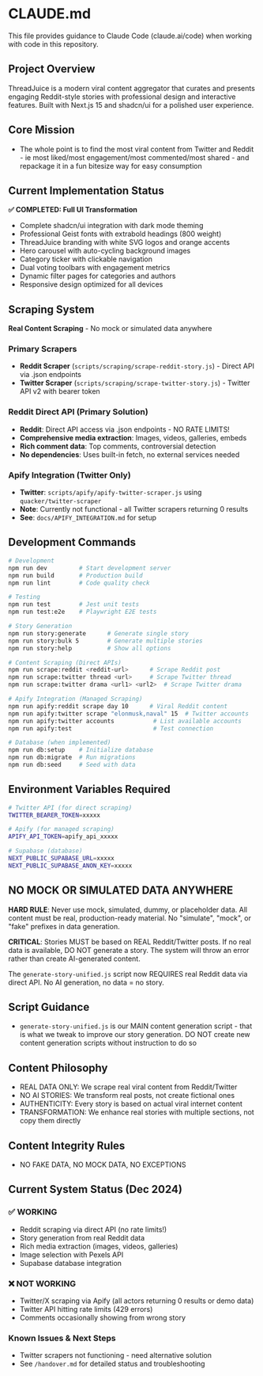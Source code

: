 # CLAUDE.md

This file provides guidance to Claude Code (claude.ai/code) when working with code in this repository.

## Project Overview

ThreadJuice is a modern viral content aggregator that curates and presents engaging Reddit-style stories with professional design and interactive features. Built with Next.js 15 and shadcn/ui for a polished user experience.

## Core Mission

- The whole point is to find the most viral content from Twitter and Reddit - ie most liked/most engagement/most commented/most shared - and repackage it in a fun bitesize way for easy consumption

## Current Implementation Status

**✅ COMPLETED: Full UI Transformation**

- Complete shadcn/ui integration with dark mode theming
- Professional Geist fonts with extrabold headings (800 weight)
- ThreadJuice branding with white SVG logos and orange accents
- Hero carousel with auto-cycling background images
- Category ticker with clickable navigation
- Dual voting toolbars with engagement metrics
- Dynamic filter pages for categories and authors
- Responsive design optimized for all devices

## Scraping System

**Real Content Scraping** - No mock or simulated data anywhere

### Primary Scrapers
- **Reddit Scraper** (`scripts/scraping/scrape-reddit-story.js`) - Direct API via .json endpoints
- **Twitter Scraper** (`scripts/scraping/scrape-twitter-story.js`) - Twitter API v2 with bearer token

### Reddit Direct API (Primary Solution)
- **Reddit**: Direct API access via .json endpoints - NO RATE LIMITS!
- **Comprehensive media extraction**: Images, videos, galleries, embeds
- **Rich comment data**: Top comments, controversial detection
- **No dependencies**: Uses built-in fetch, no external services needed

### Apify Integration (Twitter Only)
- **Twitter**: `scripts/apify/apify-twitter-scraper.js` using `quacker/twitter-scraper`
- **Note**: Currently not functional - all Twitter scrapers returning 0 results
- **See**: `docs/APIFY_INTEGRATION.md` for setup

## Development Commands

```bash
# Development
npm run dev         # Start development server
npm run build       # Production build
npm run lint        # Code quality check

# Testing
npm run test        # Jest unit tests
npm run test:e2e    # Playwright E2E tests

# Story Generation
npm run story:generate      # Generate single story
npm run story:bulk 5        # Generate multiple stories
npm run story:help          # Show all options

# Content Scraping (Direct APIs)
npm run scrape:reddit <reddit-url>      # Scrape Reddit post
npm run scrape:twitter thread <url>     # Scrape Twitter thread
npm run scrape:twitter drama <url1> <url2>  # Scrape Twitter drama

# Apify Integration (Managed Scraping)
npm run apify:reddit scrape day 10      # Viral Reddit content
npm run apify:twitter scrape "elonmusk,naval" 15  # Twitter accounts
npm run apify:twitter accounts           # List available accounts
npm run apify:test                       # Test connection

# Database (when implemented)
npm run db:setup    # Initialize database
npm run db:migrate  # Run migrations
npm run db:seed     # Seed with data
```

## Environment Variables Required

```bash
# Twitter API (for direct scraping)
TWITTER_BEARER_TOKEN=xxxxx

# Apify (for managed scraping)
APIFY_API_TOKEN=apify_api_xxxxx

# Supabase (database)
NEXT_PUBLIC_SUPABASE_URL=xxxxx
NEXT_PUBLIC_SUPABASE_ANON_KEY=xxxxx
```

## NO MOCK OR SIMULATED DATA ANYWHERE
**HARD RULE**: Never use mock, simulated, dummy, or placeholder data. All content must be real, production-ready material. No "simulate", "mock", or "fake" prefixes in data generation. 

**CRITICAL**: Stories MUST be based on REAL Reddit/Twitter posts. If no real data is available, DO NOT generate a story. The system will throw an error rather than create AI-generated content.

The `generate-story-unified.js` script now REQUIRES real Reddit data via direct API. No AI generation, no data = no story.

## Script Guidance
- `generate-story-unified.js` is our MAIN content generation script - that is what we tweak to improve our story generation. DO NOT create new content generation scripts without instruction to do so

## Content Philosophy
- REAL DATA ONLY: We scrape real viral content from Reddit/Twitter
- NO AI STORIES: We transform real posts, not create fictional ones
- AUTHENTICITY: Every story is based on actual viral internet content
- TRANSFORMATION: We enhance real stories with multiple sections, not copy them directly

## Content Integrity Rules
- NO FAKE DATA, NO MOCK DATA, NO EXCEPTIONS

## Current System Status (Dec 2024)

### ✅ WORKING
- Reddit scraping via direct API (no rate limits!)
- Story generation from real Reddit data
- Rich media extraction (images, videos, galleries)
- Image selection with Pexels API
- Supabase database integration

### ❌ NOT WORKING
- Twitter/X scraping via Apify (all actors returning 0 results or demo data)
- Twitter API hitting rate limits (429 errors)
- Comments occasionally showing from wrong story

### Known Issues & Next Steps
- Twitter scrapers not functioning - need alternative solution
- See `/handover.md` for detailed status and troubleshooting